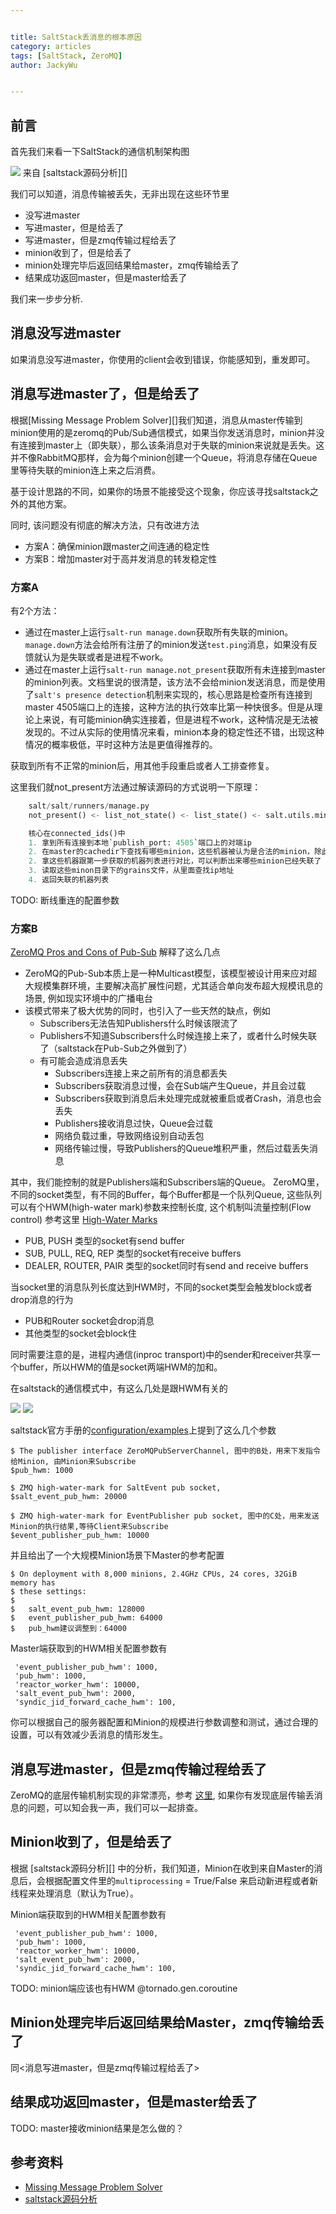 ```yaml
---


title: SaltStack丢消息的根本原因
category: articles
tags: [SaltStack, ZeroMQ]
author: JackyWu


---
```

## 前言

首先我们来看一下SaltStack的通信机制架构图

![](/assets/images/saltstack/saltstack_event_arch.jpg)
来自 [saltstack源码分析][]

我们可以知道，消息传输被丢失，无非出现在这些环节里

- 没写进master
- 写进master，但是给丢了
- 写进master，但是zmq传输过程给丢了
- minion收到了，但是给丢了
- minion处理完毕后返回结果给master，zmq传输给丢了
- 结果成功返回master，但是master给丢了

我们来一步步分析.

## 消息没写进master

如果消息没写进master，你使用的client会收到错误，你能感知到，重发即可。

## 消息写进master了，但是给丢了

根据[Missing Message Problem Solver][]我们知道，消息从master传输到minion使用的是zeromq的Pub/Sub通信模式，如果当你发送消息时，minion并没有连接到master上（即失联），那么该条消息对于失联的minion来说就是丢失。这并不像RabbitMQ那样，会为每个minion创建一个Queue，将消息存储在Queue里等待失联的minion连上来之后消费。

基于设计思路的不同，如果你的场景不能接受这个现象，你应该寻找saltstack之外的其他方案。

同时, 该问题没有彻底的解决方法，只有改进方法

- 方案A：确保minion跟master之间连通的稳定性
- 方案B：增加master对于高并发消息的转发稳定性

### 方案A

有2个方法：

- 通过在master上运行`salt-run manage.down`获取所有失联的minion。`manage.down`方法会给所有注册了的minion发送`test.ping`消息，如果没有反馈就认为是失联或者是进程不work。
- 通过在master上运行`salt-run manage.not_present`获取所有未连接到master的minion列表。文档里说的很清楚，该方法不会给minion发送消息，而是使用了`salt's presence detection`机制来实现的，核心思路是检查所有连接到master 4505端口上的连接，这种方法的执行效率比第一种快很多。但是从理论上来说，有可能minion确实连接着，但是进程不work，这种情况是无法被发现的。不过从实际的使用情况来看，minion本身的稳定性还不错，出现这种情况的概率极低，平时这种方法是更值得推荐的。

获取到所有不正常的minion后，用其他手段重启或者人工排查修复。

这里我们就not_present方法通过解读源码的方式说明一下原理：

```Python
    salt/salt/runners/manage.py
    not_present() <- list_not_state() <- list_state() <- salt.utils.minions.CkMinions.connected_ids()

    核心在connected_ids()中
    1. 拿到所有连接到本地`publish_port: 4505`端口上的对端ip
    2. 在master的cachedir下查找有哪些minion，这些机器被认为是合法的minion，除此之外的机器不被承认为minion
    2. 拿这些机器跟第一步获取的机器列表进行对比，可以判断出来哪些minion已经失联了
    3. 读取这些minon目录下的grains文件，从里面查找ip地址
    4. 返回失联的机器列表
```

TODO: 断线重连的配置参数

### 方案B

[ZeroMQ Pros and Cons of Pub-Sub](http://zguide.zeromq.org/page:all#Pros-and-Cons-of-Pub-Sub) 解释了这么几点

- ZeroMQ的Pub-Sub本质上是一种Multicast模型，该模型被设计用来应对超大规模集群环境，主要解决高扩展性问题，尤其适合单向发布超大规模讯息的场景, 例如现实环境中的广播电台
- 该模式带来了极大优势的同时，也引入了一些天然的缺点，例如
    - Subscribers无法告知Publishers什么时候该限流了
    - Publishers不知道Subscribers什么时候连接上来了，或者什么时候失联了（saltstack在Pub-Sub之外做到了）
    - 有可能会造成消息丢失
        - Subscribers连接上来之前所有的消息都丢失
        - Subscribers获取消息过慢，会在Sub端产生Queue，并且会过载
        - Subscribers获取到消息后未处理完成就被重启或者Crash，消息也会丢失
        - Publishers接收消息过快，Queue会过载
        - 网络负载过重，导致网络设别自动丢包
        - 网络传输过慢，导致Publishers的Queue堆积严重，然后过载丢失消息

其中，我们能控制的就是Publishers端和Subscribers端的Queue。
ZeroMQ里，不同的socket类型，有不同的Buffer，每个Buffer都是一个队列Queue, 这些队列可以有个HWM(high-water mark)参数来控制长度, 这个机制叫流量控制(Flow control)
参考这里 [High-Water Marks](http://zguide.zeromq.org/page:all#High-Water-Marks)

- PUB, PUSH 类型的socket有send buffer
- SUB, PULL, REQ, REP 类型的socket有receive buffers
- DEALER, ROUTER, PAIR 类型的socket同时有send and receive buffers

当socket里的消息队列长度达到HWM时，不同的socket类型会触发block或者drop消息的行为

- PUB和Router socket会drop消息
- 其他类型的socket会block住

同时需要注意的是，进程内通信(inproc transport)中的sender和receiver共享一个buffer，所以HWM的值是socket两端HWM的加和。

在saltstack的通信模式中，有这么几处是跟HWM有关的


![](../assets/images/saltstack/hwm_component.png)
![](/assets/images/saltstack/hwm_component.png)


saltstack官方手册的[configuration/examples](https://docs.saltstack.com/en/latest/ref/configuration/examples.html)上提到了这么几个参数

    $ The publisher interface ZeroMQPubServerChannel, 图中的B处，用来下发指令给Minion, 由Minion来Subscribe
    $pub_hwm: 1000
    
    $ ZMQ high-water-mark for SaltEvent pub socket, 
    $salt_event_pub_hwm: 20000
    
    $ ZMQ high-water-mark for EventPublisher pub socket, 图中的C处，用来发送Minion的执行结果,等待Client来Subscribe
    $event_publisher_pub_hwm: 10000

并且给出了一个大规模Minion场景下Master的参考配置

    $ On deployment with 8,000 minions, 2.4GHz CPUs, 24 cores, 32GiB memory has
    $ these settings:
    $
    $   salt_event_pub_hwm: 128000
    $   event_publisher_pub_hwm: 64000
    $   pub_hwm建议调整到：64000

Master端获取到的HWM相关配置参数有

     'event_publisher_pub_hwm': 1000,
     'pub_hwm': 1000,
     'reactor_worker_hwm': 10000,
     'salt_event_pub_hwm': 2000,
     'syndic_jid_forward_cache_hwm': 100,


你可以根据自己的服务器配置和Minion的规模进行参数调整和测试，通过合理的设置，可以有效减少丢消息的情形发生。


## 消息写进master，但是zmq传输过程给丢了

ZeroMQ的底层传输机制实现的非常漂亮，参考 [这里](http://zeromq.org/area:whitepapers), 如果你有发现底层传输丢消息的问题，可以知会我一声，我们可以一起排查。


## Minion收到了，但是给丢了

根据 [saltstack源码分析][] 中的分析，我们知道，Minion在收到来自Master的消息后，会根据配置文件里的`multiprocessing` = True/False 来启动新进程或者新线程来处理消息（默认为True）。


Minion端获取到的HWM相关配置参数有

     'event_publisher_pub_hwm': 1000,
     'pub_hwm': 1000,
     'reactor_worker_hwm': 10000,
     'salt_event_pub_hwm': 2000,
     'syndic_jid_forward_cache_hwm': 100,


TODO: minion端应该也有HWM
@tornado.gen.coroutine

## Minion处理完毕后返回结果给Master，zmq传输给丢了

同<消息写进master，但是zmq传输过程给丢了>

## 结果成功返回master，但是master给丢了

TODO: master接收minion结果是怎么做的？

## 参考资料

- [Missing Message Problem Solver](http://zguide.zeromq.org/page:all#Missing-Message-Problem-Solver)
- [saltstack源码分析](http://jackywu.github.io/articles/saltstack%E6%BA%90%E7%A0%81%E5%88%86%E6%9E%90)


